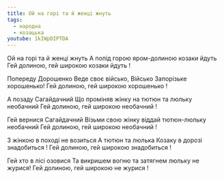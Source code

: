 ```yaml
---
title: Ой на горі та й женці жнуть
tags:
  - народна
  - козацька
youtube: 1kIWpDIPTDA
---
```

Ой на горі та й женці жнуть
А попід горою яром-долиною козаки йдуть
Гей долиною, гей широкою козаки йдуть !

Попереду Дорошенко
Веде своє військо, Військо Запорізьке хорошенько!
Гей долиною, гей широкою хорошенько !

А позаду Сагайдачний
Що проміняв жінку на тютюн та люльку необачний
Гей долиною, гей широкою необачний !

Гей вернися Сагайдачний
Візьми свою жінку віддай тютюн-люльку необачний
Гей долиною, гей широкою необачний !

З жінкою в поході не возиться
А тютюн та люлька Козаку в дорозі знадобиться !
Гей долиною, гей широкою знадобиться !

Гей хто в лісі озовися
Та викришем вогню та затягнем люльку не журися!
Гей долиною, гей широкою не журися !
